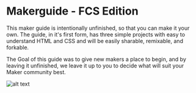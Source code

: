 # Makerguide - FCS Edition
 This maker guide is intentionally unfinished, so that you can make it your own. The guide, in it's first form, has three simple projects with easy to understand HTML and CSS and will be easily sharable, remixable, and forkable. 

The Goal of this guide was to give new makers a place to begin, and by leaving it unfinished, we leave it up to you to decide what will suit your Maker community best. 

![alt text](http://i.imgur.com/2rlUkcN.jpg "A student uses the Makerguide")
